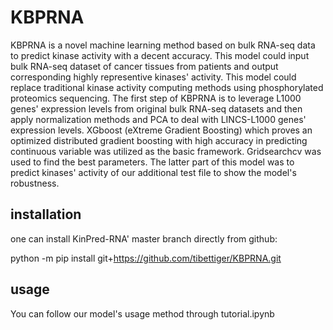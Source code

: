 # KBPRNA

KBPRNA is a novel machine learning method based on bulk RNA-seq data to predict kinase activity with a decent accuracy. This model could input bulk RNA-seq dataset of cancer tissues from patients and output corresponding highly representive kinases' activity. This model could replace traditional kinase activity computing methods using phosphorylated proteomics sequencing. The first step of KBPRNA is to leverage L1000 genes' expression levels from original bulk RNA-seq datasets and then apply normalization methods and PCA to deal with LINCS-L1000 genes' expression levels. XGboost (eXtreme Gradient Boosting) which proves an optimized distributed gradient boosting with high accuracy in predicting continuous variable was utilized as the basic framework. Gridsearchcv was used to find the best parameters. The latter part of this model was to predict kinases' activity of our additional test file to show the model's robustness.

## installation
one can install KinPred-RNA' master branch directly from github:

python -m pip install git+https://github.com/tibettiger/KBPRNA.git

## usage

You can follow our model's usage method through tutorial.ipynb






